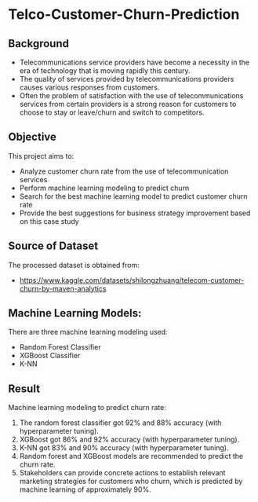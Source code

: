 # Telco-Customer-Churn-Prediction

## Background
- Telecommunications service providers have become a necessity in the era of technology that is moving rapidly this century.
- The quality of services provided by telecommunications providers causes various responses from customers.
- Often the problem of satisfaction with the use of telecommunications services from certain providers is a strong reason for customers to choose to stay or leave/churn and switch to competitors.

## Objective
This project aims to: 
- Analyze customer churn rate from the use of telecommunication services
- Perform machine learning modeling to predict churn
- Search for the best machine learning model to predict customer churn rate
- Provide the best suggestions for business strategy improvement based on this case study

## Source of Dataset
The processed dataset is obtained from:
- https://www.kaggle.com/datasets/shilongzhuang/telecom-customer-churn-by-maven-analytics

## Machine Learning Models:
There are three machine learning modeling used:
- Random Forest Classifier
- XGBoost Classifier
- K-NN

## Result
Machine learning modeling to predict churn rate:
1. The random forest classifier got 92% and 88% accuracy (with hyperparameter tuning).
2. XGBoost got 86% and 92% accuracy (with hyperparameter tuning).
3. K-NN got 83% and 90% accuracy (with hyperparameter tuning).
4. Random forest and XGBoost models are recommended to predict the churn rate.
5. Stakeholders can provide concrete actions to establish relevant marketing strategies for customers who churn, which is predicted by machine learning of approximately 90%.

